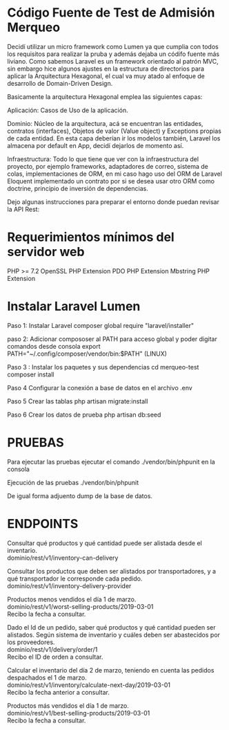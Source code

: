 # Código Fuente de Test de Admisión Merqueo

Decidí utilizar un micro framework como Lumen ya que cumplia con todos los requisitos para realizar la pruba y además dejaba un códifo fuente más liviano.
Como sabemos Laravel es un framework orientado al patrón MVC, sin embargo hice algunos ajustes en la estructura de directorios para aplicar la Arquitectura Hexagonal, el cual va muy atado al enfoque de desarrollo de Domain-Driven Design.

Basicamente la arquitectura Hexagonal emplea las siguientes capas:

Aplicación: Casos de Uso de la aplicación.

Dominio: Núcleo de la arquitectura, acá se encuentran las entidades, contratos (interfaces), Objetos de valor (Value object) y Exceptions propias de cada entidad. En esta capa deberían ir los modelos también, Laravel los almacena por default en App, decidí dejarlos de momento así.

Infraestructura: Todo lo que tiene que ver con la infraestructura del proyecto, por ejemplo frameworks, adaptadores de correo, sistema de colas, implementaciones de ORM, en mi caso hago uso del ORM de Laravel Eloquent implementado un contrato por si se desea usar otro ORM como doctrine, principio de inversión de dependencias.

Dejo algunas instrucciones para preparar el entorno donde puedan revisar la API Rest:

# Requerimientos mínimos del servidor web

PHP >= 7.2
OpenSSL PHP Extension
PDO PHP Extension
Mbstring PHP Extension

# Instalar Laravel Lumen

Paso 1: Instalar Laravel
composer global require "laravel/installer"

paso 2: Adicionar compososer al PATH para acceso global y poder digitar comandos desde consola
export PATH="~/.config/composer/vendor/bin:$PATH" (LINUX)

Paso 3 : Instalar los paquetes y sus dependencias
cd merqueo-test
composer install

Paso 4
Configurar la conexión a base de datos en el archivo .env

Paso 5 Crear las tablas
php artisan migrate:install

Paso 6 Crear los datos de prueba
php artisan db:seed

# PRUEBAS
Para ejecutar las pruebas ejecutar el comando ./vendor/bin/phpunit en la consola

Ejecución de las pruebas
./vendor/bin/phpunit

De igual forma adjuento dump de la base de datos.

# ENDPOINTS

Consultar qué productos y qué cantidad puede ser alistada desde el inventario.<br />
dominio/rest/v1/inventory-can-delivery

Consultar los productos que deben ser alistados por transportadores, y a qué transportador le corresponde cada pedido.<br />
dominio/rest/v1/inventory-delivery-provider

Productos menos vendidos el día 1 de marzo.<br />
dominio/rest/v1/worst-selling-products/2019-03-01<br />
Recibo la fecha a consultar.

Dado el Id de un pedido, saber qué productos y qué cantidad pueden ser alistados. Según sistema de inventario y cuáles deben ser abastecidos por los proveedores.<br />
dominio/rest/v1/delivery/order/1<br />
Recibo el ID de orden a consultar.

Calcular el inventario del día 2 de marzo, teniendo en cuenta las pedidos despachados el 1 de marzo.<br />
dominio/rest/v1/inventory/calculate-next-day/2019-03-01<br />
Recibo la fecha anterior a consultar.

Productos más vendidos el día 1 de marzo.<br />
dominio/rest/v1/best-selling-products/2019-03-01<br />
Recibo la fecha a consultar.


